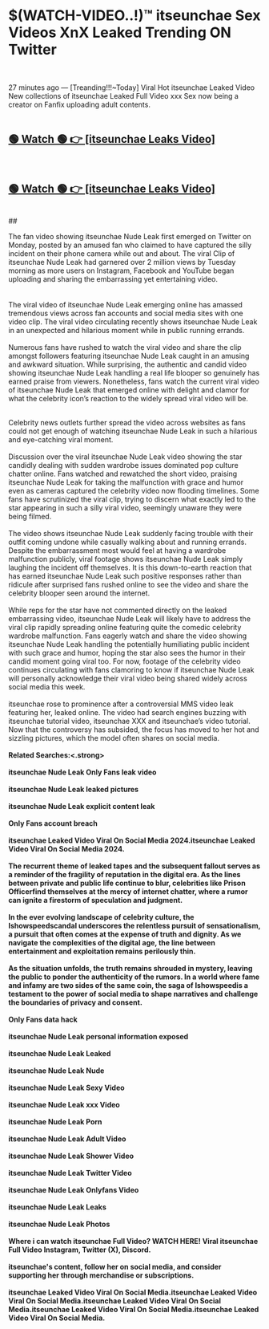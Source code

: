 

# $(WATCH-VIDEO..!)™ itseunchae Sex Videos XnX Leaked Trending ON Twitter<br>
<br>

27 minutes ago — [Treanding!!!~Today] Viral Hot itseunchae Leaked Video New collections of itseunchae Leaked Full Video xxx Sex now being a creator on Fanfix uploading adult contents.
<br>
 <br>

##  <a href="https://clipsfans.site/?title=itseunchae&ref=git">🟢 Watch 🟢 👉 [itseunchae Leaks Video]</a><br>
  <br>

##  <a href="https://clipsfans.site/?title=itseunchae&ref=git">🟢 Watch 🟢 👉 [itseunchae Leaks Video]</a><br>
  <br>
  ##
  <br>

The fan video showing itseunchae Nude Leak first emerged on Twitter on Monday, posted by an amused fan who claimed to have captured the silly incident on their phone camera while out and about. The viral Clip of itseunchae Nude Leak had garnered over 2 million views by Tuesday morning as more users on Instagram, Facebook and YouTube began uploading and sharing the embarrassing yet entertaining video.
<br><br>
  <br>
The viral video of itseunchae Nude Leak emerging online has amassed tremendous views across fan accounts and social media sites with one video clip. The viral video circulating recently shows itseunchae Nude Leak in an unexpected and hilarious moment while in public running errands.
<br><br>
Numerous fans have rushed to watch the viral video and share the clip amongst followers featuring itseunchae Nude Leak caught in an amusing and awkward situation. While surprising, the authentic and candid video showing itseunchae Nude Leak handling a real life blooper so genuinely has earned praise from viewers. Nonetheless, fans watch the current viral video of itseunchae Nude Leak that emerged online with delight and clamor for what the celebrity icon’s reaction to the widely spread viral video will be.
<br><br>

Celebrity news outlets further spread the video across websites as fans could not get enough of watching itseunchae Nude Leak in such a hilarious and eye-catching viral moment.
<br><br>
Discussion over the viral itseunchae Nude Leak video showing the star candidly dealing with sudden wardrobe issues dominated pop culture chatter online. Fans watched and rewatched the short video, praising itseunchae Nude Leak for taking the malfunction with grace and humor even as cameras captured the celebrity video now flooding timelines. Some fans have scrutinized the viral clip, trying to discern what exactly led to the star appearing in such a silly viral video, seemingly unaware they were being filmed.
<br><br>
The video shows itseunchae Nude Leak suddenly facing trouble with their outfit coming undone while casually walking about and running errands. Despite the embarrassment most would feel at having a wardrobe malfunction publicly, viral footage shows itseunchae Nude Leak simply laughing the incident off themselves. It is this down-to-earth reaction that has earned itseunchae Nude Leak such positive responses rather than ridicule after surprised fans rushed online to see the video and share the celebrity blooper seen around the internet.
<br><br>
While reps for the star have not commented directly on the leaked embarrassing video, itseunchae Nude Leak will likely have to address the viral clip rapidly spreading online featuring quite the comedic celebrity wardrobe malfunction. Fans eagerly watch and share the video showing itseunchae Nude Leak handling the potentially humiliating public incident with such grace and humor, hoping the star also sees the humor in their candid moment going viral too. For now, footage of the celebrity video continues circulating with fans clamoring to know if itseunchae Nude Leak will personally acknowledge their viral video being shared widely across social media this week.
<br><br>
itseunchae rose to prominence after a controversial MMS video leak featuring her, leaked online. The video had search engines buzzing with itseunchae tutorial video, itseunchae XXX and itseunchae’s video tutorial. Now that the controversy has subsided, the focus has moved to her hot and sizzling pictures, which the model often shares on social media.
<br><br>
<strong>Related Searches:<.strong>
<br><br>
itseunchae Nude Leak Only Fans leak video
<br><br>
itseunchae Nude Leak leaked pictures
<br><br>
itseunchae Nude Leak explicit content leak
<br><br>
Only Fans account breach
<br><br>
itseunchae Leaked Video Viral On Social Media 2024.itseunchae Leaked Video Viral On Social Media 2024.
<br><br>
The recurrent theme of leaked tapes and the subsequent fallout serves as a reminder of the fragility of reputation in the digital era. As the lines between private and public life continue to blur, celebrities like Prison Officerfind themselves at the mercy of internet chatter, where a rumor can ignite a firestorm of speculation and judgment.
<br><br>
In the ever evolving landscape of celebrity culture, the Ishowspeedscandal underscores the relentless pursuit of sensationalism, a pursuit that often comes at the expense of truth and dignity. As we navigate the complexities of the digital age, the line between entertainment and exploitation remains perilously thin.
<br><br>
As the situation unfolds, the truth remains shrouded in mystery, leaving the public to ponder the authenticity of the rumors. In a world where fame and infamy are two sides of the same coin, the saga of Ishowspeedis a testament to the power of social media to shape narratives and challenge the boundaries of privacy and consent.
<br><br>
Only Fans data hack
<br><br>
itseunchae Nude Leak personal information exposed
<br><br>
itseunchae Nude Leak Leaked
<br><br>
itseunchae Nude Leak Nude
<br><br>
itseunchae Nude Leak Sexy Video
<br><br>
itseunchae Nude Leak xxx Video
<br><br>
itseunchae Nude Leak Porn
<br><br>
itseunchae Nude Leak Adult Video
<br><br>
itseunchae Nude Leak Shower Video
<br><br>
itseunchae Nude Leak Twitter Video
<br><br>
itseunchae Nude Leak Onlyfans Video
<br><br>
itseunchae Nude Leak Leaks
<br><br>
itseunchae Nude Leak Photos
<br><br>
Where i can watch itseunchae Full Video? WATCH HERE! Viral itseunchae Full Video Instagram, Twitter (X), Discord.
<br><br>
itseunchae's content, follow her on social media, and consider supporting her through merchandise or subscriptions.
<br><br>
itseunchae Leaked Video Viral On Social Media.itseunchae Leaked Video Viral On Social Media.itseunchae Leaked Video Viral On Social Media.itseunchae Leaked Video Viral On Social Media.itseunchae Leaked Video Viral On Social Media.
